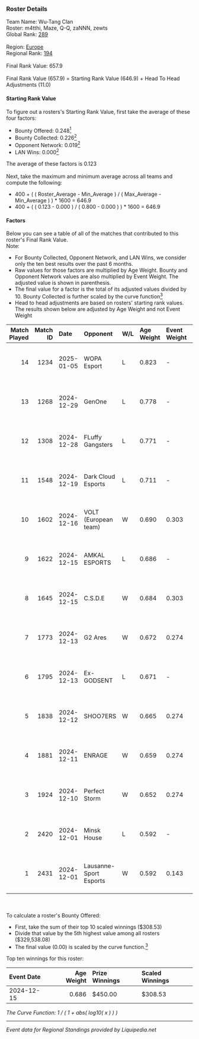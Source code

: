 ### Roster Details<br />
Team Name: Wu-Tang Clan<br />
Roster: m4tthi, Maze, Q-Q, zaNNN, zewts<br />
Global Rank: [289](../standings_global.md)<br />
<br />
Region: [Europe]( ../standings_europe.md)<br />
Regional Rank: [194]( ../standings_europe.md)<br />
<br />
Final Rank Value:  657.9<br />
<br />
Final Rank Value (657.9) = Starting Rank Value (646.9) + Head To Head Adjustments (11.0)<br />

#### Starting Rank Value<br />
To figure out a rosters's Starting Rank Value, first take the average of these four factors:<br />
- Bounty Offered: 0.248[<sup>1</sup>](#table2)
- Bounty Collected: 0.226[<sup>2</sup>](#table1)
- Opponent Network: 0.019[<sup>2</sup>](#table1)
- LAN Wins: 0.000[<sup>2</sup>](#table1)

The average of these factors is 0.123<br />
<br />
Next, take the maximum and minimum average across all teams and compute the following:<br />
- 400 + ( ( Roster_Average - Min_Average ) / ( Max_Average - Min_Average ) ) * 1600 = 646.9
- 400 + ( ( 0.123 - 0.000 ) / ( 0.800 - 0.000 ) ) * 1600 = 646.9


#### Factors<br />
Below you can see a table of all of the matches that contributed to this roster's Final Rank Value.<br />
Note:<br />

- For Bounty Collected, Opponent Network, and LAN Wins, we consider only the ten best results over the past 6 months.
- Raw values for those factors are multiplied by Age Weight. Bounty and Opponent Network values are also multiplied by Event Weight. The adjusted value is shown in parenthesis.
- The final value for a factor is the total of its adjusted values divided by 10. Bounty Collected is further scaled by the curve function[<sup>3</sup>](#curveFunction)
- Head to head adjustments are based on rosters' starting rank values. The results shown below are adjusted by Age Weight and not Event Weight
<span id="table1"></span><br />


| Match Played | Match ID | Date       | Opponent               | W/L | Age Weight | Event Weight | Bounty Collected | Opponent Network | LAN Wins  | H2H Adj. | Roster                               |
| -: | -: | :- | :- | :- | :- | :- | :- | :- | :- | -: | :- |
|           14 |     1234 | 2025-01-05 | WOPA Esport            | L   | 0.823      | -            | -                | -                | -         |    -7.26 | m4tthi, Maze, Q-Q, zaNNN, zewts      |
|           13 |     1268 | 2024-12-29 | GenOne                 | L   | 0.778      | -            | -                | -                | -         |    -7.68 | m4tthi, Maze, Q-Q, zaNNN, zewts      |
|           12 |     1308 | 2024-12-28 | FLuffy Gangsters       | L   | 0.771      | -            | -                | -                | -         |    -6.86 | m4tthi, Maze, Q-Q, zaNNN, zewts      |
|           11 |     1548 | 2024-12-19 | Dark Cloud Esports     | L   | 0.711      | -            | -                | -                | -         |    -6.18 | m4tthi, Maze, Q-Q, SeBreeZe, zewts   |
|           10 |     1602 | 2024-12-16 | VOLT (European team)   | W   | 0.690      | 0.303        | 0.003 (0.001)    | 0.162 (0.034)    | 0 (0.000) |    11.47 | m4tthi, Maze, Q-Q, SeBreeZe, zewts   |
|            9 |     1622 | 2024-12-15 | AMKAL ESPORTS          | L   | 0.686      | -            | -                | -                | -         |    -6.24 | Maze, Q-Q, SeBreeZe, woozzzi, zewts  |
|            8 |     1645 | 2024-12-15 | C.S.D.E                | W   | 0.684      | 0.303        | 0.006 (0.001)    | 0.153 (0.032)    | 0 (0.000) |    11.17 | m4tthi, MahaR, Maze, Q-Q, T4gg3D     |
|            7 |     1773 | 2024-12-13 | G2 Ares                | W   | 0.672      | 0.274        | 0.001 (0.000)    | 0.257 (0.047)    | 0 (0.000) |    11.49 | Maze, Q-Q, SeBreeZe, woozzzi, zewts  |
|            6 |     1795 | 2024-12-13 | Ex-GODSENT             | L   | 0.671      | -            | -                | -                | -         |   -14.68 | m4tthi, MahaR, Maze, SeBreeZe, zewts |
|            5 |     1838 | 2024-12-12 | SHOO7ERS               | W   | 0.665      | 0.274        | 0.001 (0.000)    | 0.184 (0.034)    | 0 (0.000) |    10.89 | Maze, Q-Q, SeBreeZe, woozzzi, zewts  |
|            4 |     1881 | 2024-12-11 | ENRAGE                 | W   | 0.659      | 0.274        | 0.000 (0.000)    | 0.094 (0.017)    | 0 (0.000) |     9.49 | Maze, Q-Q, SeBreeZe, woozzzi, zewts  |
|            3 |     1924 | 2024-12-10 | Perfect Storm          | W   | 0.652      | 0.274        | 0.008 (0.001)    | 0.115 (0.021)    | 0 (0.000) |    11.28 | Maze, Q-Q, SeBreeZe, woozzzi, zewts  |
|            2 |     2420 | 2024-12-01 | Minsk House            | L   | 0.592      | -            | -                | -                | -         |   -13.16 | Maze, Q-Q, SeBreeZe, woozzzi, zewts  |
|            1 |     2431 | 2024-12-01 | Lausanne-Sport Esports | W   | 0.592      | 0.143        | 0.000 (0.000)    | 0.124 (0.010)    | 0 (0.000) |     7.32 | Maze, Q-Q, SeBreeZe, woozzzi, zewts  |

<br />
<span id="table2"></span><br />
To calculate a roster's Bounty Offered:<br />

- First, take the sum of their top 10 scaled winnings ($308.53)
- Divide that value by the 5th highest value among all rosters ($329,538.08)
- The final value (0.00) is scaled by the curve function.[<sup>3</sup>](#curveFunction)

Top ten winnings for this roster:<br />

| Event Date | Age Weight | Prize Winnings | Scaled Winnings |
| :- | -: | :- | :- |
| 2024-12-15 |      0.686 | $450.00        | $308.53         |


<span id="curveFunction"></span>_The Curve Function: 1 / ( 1 + abs( log10( x ) ) )_<br />

---
_Event data for Regional Standings provided by Liquipedia.net_<br />
